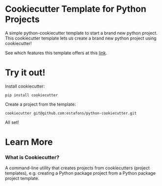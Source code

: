 # Cookiecutter Template for Python Projects

A simple python-cookiecutter template to start a brand new python project. This cookiecutter template lets us create a brand new python project using cookiecutter!

See which features this template offers at this [link](https://github.com/estafons/python-cookiecutter/blob/main/%7B%7Bcookiecutter.project_name%7D%7D/README.MD).

# Try it out! 
Install cookiecutter:

```
pip install cookiecutter
```

Create a project from the template:
```
cookiecutter git@github.com:estafons/python-cookiecutter.git
```

All set!


# Learn More

### What is Cookiecutter?

A command-line utility that creates projects from cookiecutters (project templates), e.g. creating a Python package project from a Python package project template.

